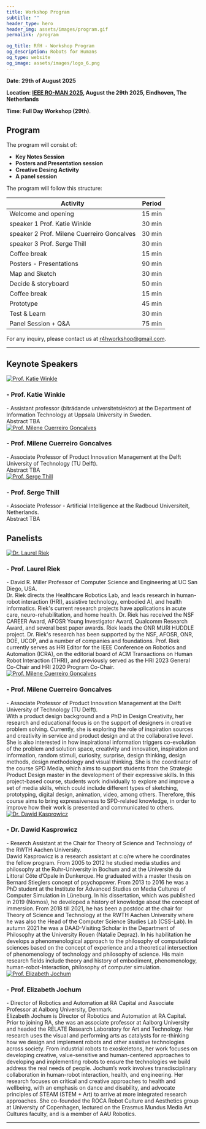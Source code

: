 ```yaml
---
title: Workshop Program
subtitle: ""
header_type: hero
header_img: assets/images/program.gif
permalink: /program

og_title: RfH - Workshop Program
og_description: Robots for Humans
og_type: website
og_image: assets/images/logo_6.png
---
```


**Date**: **29th of August 2025** 

**Location**:  **[IEEE RO-MAN 2025](https://www.ro-man2025.org/), August the 29th 2025, Eindhoven, The Netherlands**

**Time**: **Full Day Workshop (29th)**.

<!--**Attend Online**: [**Zoom link** (TDB)]()-->

## Program

The program will consist of: 
* **Key Notes Session**
* **Posters and Presentation session**
* **Creative Desing Activity** 
* **A panel session** 

The program will follow this structure: 

| **Activity**                                            | **Period**             |
|---------------------------------------------------------|------------------------|
| Welcome and opening                                     | 15 min                 |
| speaker 1 Prof. Katie Winkle                            | 30 min                 |
| speaker 2 Prof. Milene Cuerreiro Goncalves              | 30 min                 |
| speaker 3 Prof. Serge Thill                             | 30 min                 |
| Coffee break                                            | 15 min                 |
| Posters - Presentations                                 | 90 min                 |
| Map and Sketch                                          | 30 min                 |
| Decide & storyboard                                     | 50 min                 |
| Coffee break                                            | 15 min                 |
| Prototype                                               | 45 min                 |
| Test & Learn                                            | 30 min                 |
| Panel Session + Q&A                                     | 75 min                 |


For any inquiry, please contact us at [r4hworkshop@gmail.com](mailto:r4hworkshop@gmail.com).

---

## Keynote Speakers

<section class="light">
    <div class="container py-2">
        <article class="postcard light blue">
            <a class="postcard__img_link" href="#">
                <img class="postcard__img" src="assets/images/keynote_KW.jpeg" alt="Prof. Katie Winkle" />
            </a>
            <div class="postcard__text t-dark">
                <h1 class="postcard__title blue">- Prof. Katie Winkle</h1>
                <div class="postcard__subtitle small">
				- Assistant professor (biträdande universitetslektor) at the Department of Information Technology at Uppsala University in Sweden.
				</div>
                <div class="postcard__bar"></div>
                <div class="postcard__preview-txt"> Abstract TBA</div>
            </div>
        </article>
    </div>
</section>

<section class="light">
    <div class="container py-2">
        <article class="postcard light blue">
            <a class="postcard__img_link" href="#">
                <img class="postcard__img" src="assets/images/keynote_MG.png" alt="Prof. Milene Cuerreiro Goncalves" />
            </a>
            <div class="postcard__text t-dark">
                <h1 class="postcard__title blue">- Prof. Milene Cuerreiro Goncalves</h1>
                <div class="postcard__subtitle small">
				- Associate Professor of Product Innovation Management at the Delft University of Technology (TU Delft).
				</div>
                <div class="postcard__bar"></div>
                <div class="postcard__preview-txt"> Abstract TBA</div>
            </div>
        </article>
    </div>
</section>

<section class="light">
    <div class="container py-2">
        <article class="postcard light blue">
            <a class="postcard__img_link" href="#">
                <img class="postcard__img" src="assets/images/keynote_ST.png" alt="Prof. Serge Thill" />
            </a>
            <div class="postcard__text t-dark">
                <h1 class="postcard__title blue">- Prof. Serge Thill</h1>
                <div class="postcard__subtitle small">
				- Associate Professor - Artificial Intelligence at the Radboud Universiteit, Netherlands.
				</div>
                <div class="postcard__bar"></div>
                <div class="postcard__preview-txt"> Abstract TBA</div>
            </div>
        </article>
    </div>
</section>

## Panelists

<section class="light">
    <div class="container py-2">
        <article class="postcard light blue">
            <a class="postcard__img_link" href="#">
                <img class="postcard__img" src="assets/images/panel_LR.jpg" alt="Dr. Laurel Riek" />
            </a>
            <div class="postcard__text t-dark">
                <h1 class="postcard__title blue">- Prof. Laurel Riek</h1>
                <div class="postcard__subtitle small">
				- David R. Miller Professor of Computer Science and Engineering at UC San Diego, USA.
				</div>
                <div class="postcard__bar"></div>
                <div class="postcard__preview-txt">Dr. Riek directs the Healthcare Robotics Lab, and leads research in human-robot interaction (HRI), assistive technology, embodied AI, and health informatics. Riek's current research projects have applications in acute care, neuro-rehabilitation, and home health. Dr. Riek has received the NSF CAREER Award, AFOSR Young Investigator Award, Qualcomm Research Award, and several best paper awards. Riek leads the ONR MURI HUDDLE project. Dr. Riek's research has been supported by the NSF, AFOSR, ONR, DOE, UCOP, and a number of companies and foundations. Prof. Riek currently serves as HRI Editor for the IEEE Conference on Robotics and Automation (ICRA), on the editorial board of ACM Transactions on Human Robot Interaction (THRI), and previously served as the HRI 2023 General Co-Chair and HRI 2020 Program Co-Chair. </div>
            </div>
        </article>
    </div>
</section>

<section class="light">
    <div class="container py-2">
        <article class="postcard light blue">
            <a class="postcard__img_link" href="#">
                <img class="postcard__img" src="assets/images/keynote_MG.png" alt="Prof. Milene Cuerreiro Goncalves" />
            </a>
            <div class="postcard__text t-dark">
                <h1 class="postcard__title blue">- Prof. Milene Cuerreiro Goncalves</h1>
                <div class="postcard__subtitle small">
				- Associate Professor of Product Innovation Management at the Delft University of Technology (TU Delft).
				</div>
                <div class="postcard__bar"></div>
                <div class="postcard__preview-txt">With a product design background and a PhD in Design Creativity, her research and educational focus is on the support of designers in creative problem solving. Currently, she is exploring the role of inspiration sources and creativity in service and product design and at the collaborative level. She is also interested in how inspirational information triggers co-evolution of the problem and solution space, creativity and innovation, inspiration and information, random stimuli, curiosity, surprise, design thinking, design methods, design methodology and visual thinking. She is the coordinator of the course SPD Media, which aims to support students from the Strategic Product Design master in the development of their expressive skills. In this project-based course, students work individually to explore and improve a set of media skills, which could include different types of sketching, prototyping, digital design, animation, video, among others. Therefore, this course aims to bring expressiveness to SPD-related knowledge, in order to improve how their work is presented and communicated to others. </div>
            </div>
        </article>
    </div>
</section>

<section class="light">
    <div class="container py-2">
        <article class="postcard light blue">
            <a class="postcard__img_link" href="#">
                <img class="postcard__img" src="assets/images/panel_DK.jpg" alt="Dr. Dawid Kasprowicz" />
            </a>
            <div class="postcard__text t-dark">
                <h1 class="postcard__title blue">- Dr. Dawid Kasprowicz</h1>
                <div class="postcard__subtitle small">
				- Reserch Assistant at the Chair for Theory of Science and Technology of the RWTH Aachen University.
				</div>
                <div class="postcard__bar"></div>
                <div class="postcard__preview-txt">Dawid Kasprowicz is a research assistant at c:o/re where he coordinates the fellow program. From 2005 to 2012 he studied media studies and philosophy at the Ruhr-University in Bochum and at the Université du Littoral Côte d’Opale in Dunkerque. He graduated with a master thesis on Bernard Stieglers concept of psychopower. From 2013 to 2016 he was a PhD student at the Institute for Advanced Studies on Media Cultures of Computer Simulation in Lüneburg. In his dissertation, which was published in 2019 (Nomos), he developed a history of knowledge about the concept of immersion. From 2018 till 2021, he has been a postdoc at the chair for Theory of Science and Technology at the RWTH Aachen University where he was also the Head of the Computer Science Studies Lab (CSS-Lab). In autumn 2021 he was a DAAD-Visiting Scholar in the Department of Philosophy at the University Rouen (Natalie Depraz). In his habilitation he develops a phenomenological approach to the philosophy of computational sciences based on the concept of experience and a theoretical intersection of phenomenology of technology and philosophy of science. His main research fields include theory and history of embodiment, phenomenology, human-robot-Interaction, philosophy of computer simulation.  </div>
            </div>
        </article>
    </div>
</section>

<section class="light">
    <div class="container py-2">
        <article class="postcard light blue">
            <a class="postcard__img_link" href="#">
                <img class="postcard__img" src="assets/images/panel_EJ.jpg" alt="Prof. Elizabeth Jochum" />
            </a>
            <div class="postcard__text t-dark">
                <h1 class="postcard__title blue">- Prof. Elizabeth Jochum</h1>
                <div class="postcard__subtitle small">
				- Director of Robotics and Automation at RA Capital and Associate Professor at Aalborg University, Denmark.
				</div>
                <div class="postcard__bar"></div>
                <div class="postcard__preview-txt">Elizabeth Jochum is Director of Robotics and Automation at RA Capital. Prior to joining RA, she was an associate professor at Aalborg University and headed the RELATE Research Laboratory for Art and Technology. Her research uses the visual and performing arts as catalysts for re-thinking how we design and implement robots and other assistive technologies across society. From industrial robots to exoskeletons, her work focuses on developing creative, value-sensitive and human-centered approaches to developing and implementing robots to ensure the technologies we build address the real needs of people. Jochum’s work involves transdisciplinary collaboration in human-robot interaction, health, and engineering. Her research focuses on critical and creative approaches to health and wellbeing, with an emphasis on dance and disability, and advocate principles of STEAM (STEM + Art) to arrive at more integrated research approaches. She co-founded the ROCA Robot Culture and Aesthetics group at University of Copenhagen, lectured on the Erasmus Mundus Media Art Cultures faculty, and is a member of AAU Robotics.</div>
            </div>
        </article>
    </div>
</section>

---